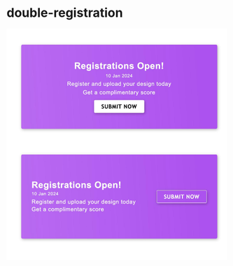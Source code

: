 # double-registration

<img src="screenshot.jpg" alt="screenshot of site" width="auto" height="auto" />
